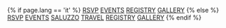 {% if page.lang == 'it' %}
<a href="/en/rsvp">RSVP</a>
<a href="/en/events">EVENTS</a>
<a href="/en/registry">REGISTRY</a>
<a href="/en/gallery">GALLERY</a>
{% else %}
<a href="/en/rsvp">RSVP</a>
<a href="/en/events">EVENTS</a>
<a href="/en/saluzzo">SALUZZO</a>
<a href="/en/travel">TRAVEL</a>
<a href="/en/registry">REGISTRY</a>
<a href="/en/gallery">GALLERY</a>
{% endif %}
